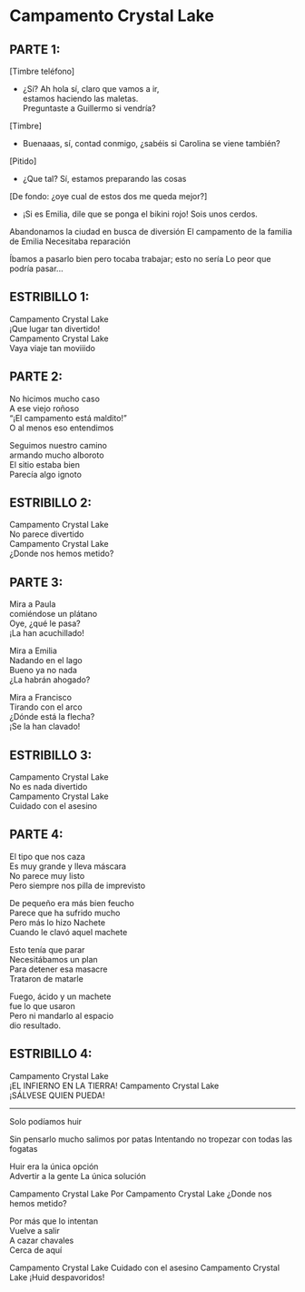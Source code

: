 # Campamento Crystal Lake

## PARTE 1:

[Timbre teléfono]

- ¿Sí? Ah hola sí, claro que vamos a ir,   
estamos haciendo las maletas.  
Preguntaste a Guillermo si vendría?
  
[Timbre]

- Buenaaas, sí, contad conmigo,
¿sabéis si Carolina se viene también?

[Pitido]

- ¿Que tal? Sí, estamos preparando las cosas  
 
[De fondo: ¿oye cual de estos dos me queda mejor?]
 
- ¡Si es Emilia, dile que se ponga el bikini rojo!
Sois unos cerdos.

Abandonamos la ciudad
en busca de diversión
El campamento de la familia de Emilia
Necesitaba reparación

Íbamos a pasarlo bien
pero tocaba trabajar;
esto no sería
Lo peor que podría pasar...

## ESTRIBILLO 1:

Campamento Crystal Lake  
¡Que lugar tan divertido!  
Campamento Crystal Lake  
Vaya viaje tan moviiido  

## PARTE 2:

No hicimos mucho caso    
A ese viejo roñoso  
“¡El campamento está maldito!”  
O al menos eso entendimos    

Seguimos nuestro camino 	 
armando mucho alboroto  
El sitio estaba bien  
Parecía algo ignoto  

## ESTRIBILLO 2:

Campamento Crystal Lake  
No parece divertido  
Campamento Crystal Lake  
¿Donde nos hemos metido?  

## PARTE 3:

Mira a Paula  
comiéndose un plátano  
Oye, ¿qué le pasa?  
¡La han acuchillado!  

Mira a Emilia	 
Nadando en el lago	 
Bueno ya no nada    
¿La habrán ahogado?  

Mira a Francisco    
Tirando con el arco    
¿Dónde está la flecha?    
¡Se la han clavado!   

## ESTRIBILLO 3:

Campamento Crystal Lake  
No es nada divertido  
Campamento Crystal Lake  
Cuidado con el asesino

## PARTE 4:

El tipo que nos caza    
Es muy grande y lleva máscara  
No parece muy listo  
Pero siempre nos pilla de imprevisto  

De pequeño era más bien feucho  
Parece que ha sufrido mucho  
Pero más lo hizo Nachete  
Cuando le clavó aquel machete  

Esto tenía que parar  
Necesitábamos un plan  
Para detener esa masacre  
Trataron de matarle  

Fuego, ácido y un machete  
fue lo que usaron  
Pero ni mandarlo al espacio  
dio resultado.  

## ESTRIBILLO 4:

Campamento Crystal Lake  
¡EL INFIERNO EN LA TIERRA!
Campamento Crystal Lake  
¡SÁLVESE QUIEN PUEDA!

-------------------------

Solo podíamos huir

Sin pensarlo mucho 
salimos por patas
Intentando no tropezar
con todas las fogatas

Huir era la única opción  
Advertir a la gente
La única solución 

Campamento Crystal Lake
Por
Campamento Crystal Lake
¿Donde nos hemos metido?

Por más que lo intentan  
Vuelve a salir  
A cazar chavales  
Cerca de aquí

Campamento Crystal Lake
Cuidado con el asesino
Campamento Crystal Lake
¡Huid despavoridos!

